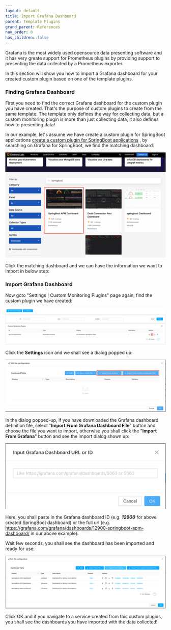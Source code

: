 ```yaml
---
layout: default
title: Import Grafana Dashboard
parent: Template Plugins
grand_parent: References
nav_order: 0
has_children: false
---
```


Grafana is the most widely used opensource data presenting software and it has very greate support for Prometheus plugins by providing support to presenting the data collected by a Prometheus exporter.

In this section will show you how to import a Grafana dashboard for your created custom plugin based on one of the template plugins.

### Finding Grafana Dashboard

First you need to find the correct Grafana dashboard for the custom plugin you have created. That's the purpose of custom plugins to create from the same template: The template only defines the way for collecting data, but a custom monitoring plugin is more than just collecting data, it also defines how to presenting data!

In our example, let's assume we have create a custom plugin for SpringBoot applications [create a custom plugin for SpringBoot applications](../prom/index.md) , by searching on Grafana for SpringBoot, we find the matching dashboard:

![image-20240410101925863](./image-20240410101925863.png)

Click the matching dashboard and we can have the information we want to import in below step:

### Import Grafana Dashboard

Now goto "Settings | Custom Monitoring Plugins" page again, find the custom plugin we have created:

![image-20240410102044396](./image-20240410102044396.png)

Click the **Settings** icon and we shall see a dialog popped up:

![image-20240401194638454](./image-20240401194638454.png)



In the dialog popped-up, if you have downloaded the Grafana dashboard definition file, select "**Import From Grafana Dashboard File**" button and choose the file you want to import, otherwise you shall click the "**Import From Grafana**" button and see the import dialog shown up:

<img src="./image-20240401194940331.png" alt="image-20240401194940331" style="zoom:50%;" />



Here,  you shall paste in the Grafana dashboard ID (e.g. ***12900*** for above created SpringBoot dashboard) or the full url (e.g. https://grafana.com/grafana/dashboards/12900-springboot-apm-dashboard/ in our above example):

Wait few seconds, you shall see the dashboard has been imported and ready for use:

![image-20240410102545631](./image-20240410102545631.png)



Click OK and if you navigate to a service created from this custom plugins, you shall see the dashboards you have imported with the data collected!